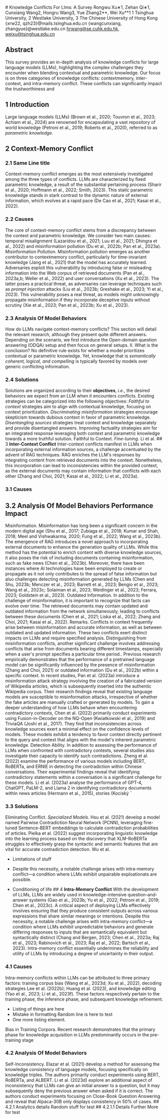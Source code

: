 \# Knowledge Conflicts For Llms: A Survey Rongwu Xu∗1, Zehan Qi∗1, Cunxiang Wang2, Hongru Wang3, Yue Zhang2**, Wei Xu**1 1 Tsinghua University, 2 Westlake University, 3 The Chinese University of Hong Kong {xrw22, qzh23}@mails.tsinghua.edu.cn {wangcunxiang, zhangyue}@westlake.edu.cn hrwang@se.cuhk.edu.hk, weixu@tsinghua.edu.cn

## Abstract
This survey provides an in-depth analysis of knowledge conflicts for large language models (LLMs), highlighting the complex challenges they encounter when blending contextual and parametric knowledge. Our focus is on three categories of knowledge conflicts: contextmemory, inter-context, and intra-memory conflict. These conflicts can significantly impact the trustworthiness and

## 1 Introduction
Large language models (LLMs) (Brown et al., 2020; Touvron et al., 2023; Achiam et al., 2024) are renowned for encapsulating a vast repository of world knowledge (Petroni et al., 2019; Roberts et al., 2020), referred to as *parametric knowledge*.

## 2 **Context-Memory Conflict**
### 2.1 Same Line title
Context-memory conflict emerges as the most extensively investigated among the three types of conflicts. LLMs are characterized by fixed parametric knowledge, a result of the substantial pertaining process (Sharir et al., 2020; Hoffmann et al.,
2022; Smith, 2023). This static parametric knowledge stands in stark contrast to the dynamic nature of external information, which evolves at a rapid pace (De Cao et al., 2021; Kasai et al., 2022).

### 2.2 Causes
The core of context-memory conflict stems from a discrepancy between the context and parametric knowledge. We consider two main causes: temporal misalignment (Lazaridou et al., 2021; Luu et al., 2021; Dhingra et al., 2022) and misinformation pollution (Du et al., 2022b; Pan et al., 2023a). Misinformation Pollution. Misinformation pollution emerges as another contributor to contextmemory conflict, particularly for time-invariant knowledge (Jang et al., 2021) that the model has accurately learned. Adversaries exploit this vulnerability by introducing false or misleading information into the Web corpus of retrieved documents (Pan et al., 2023a,b; Weller et al., 2022) and user conversations (Xu et al., 2023). The latter poses a practical threat, as adversaries can leverage techniques such as *prompt injection* attacks (Liu et al., 2023b; Greshake et al., 2023; Yi et al., 2023). This vulnerability poses a real threat, as models might unknowingly propagate misinformation if they incorporate deceptive inputs without scrutiny (Xie et al., 2023; Pan et al., 2023b; Xu et al., 2023).

### 2.3 Analysis Of Model Behaviors
How do LLMs navigate context-memory conflicts? This section will detail the relevant research, although they present quite different answers. Depending on the scenario, we first introduce the Open-domain question answering (ODQA) setup and then focus on general setups. II. What is the conclusion? No definitive rule exists for whether a model prioritizes contextual or parametric knowledge. Yet, knowledge that is *semantically coherent, logical, and compelling* is typically favored by models over generic conflicting information.

### 2.4 Solutions
Solutions are organized according to their **objectives**, *i.e.*, the desired behaviors we expect from an LLM when it encounters conflicts. Existing strategies can be categorized into the following objectives: *Faithful to context* strategies aim to align with contextual knowledge, focusing on context prioritization. *Discriminating misinformation* strategies encourage skepticism towards dubious context in favor of parametric knowledge. *Disentangling sources* strategies treat context and knowledge separately and provide disentangled answers. Improving factuality strategies aim for an integrated response leveraging both context and parametric knowledge towards a more truthful solution. Faithful to Context. *Fine-tuning.* Li et al. \#\# 3 **Inter-Context Conflict** Inter-context conflicts manifest in LLMs when incorporating external information sources, a challenge accentuated by the advent of RAG techniques. RAG enriches the LLM's responses by integrating content from retrieved documents into the context. Nonetheless, this incorporation can lead to inconsistencies within the provided context, as the external documents may contain information that conflicts with each other (Zhang and Choi, 2021; Kasai et al., 2022; Li et al., 2023a).

### 3.1 Causes
## 3.2 Analysis Of Model Behaviors Performance Impact
Misinformation. Misinformation has long been a significant concern in the modern digital age (Shu et al., 2017; Zubiaga et al., 2018; Kumar and Shah, 2018; Meel and Vishwakarma, 2020; Fung et al., 2022; Wang et al., 2023b). The emergence of RAG introduces a novel approach to incorporating external documents to enhance the generation quality of LLMs. While this method has the potential to enrich content with diverse knowledge sources, it also poses the risk of including documents containing misinformation, such as fake news (Chen et al., 2023b). Moreover, there have been instances where AI technologies have been employed to create or propagate as it not only contributes to the spread of false information but also challenges detecting misinformation generated by LLMs (Chen and Shu, 2023b; Menczer et al., 2023; Barrett et al., 2023; Bengio et al., 2023; Wang et al., 2023c; Solaiman et al., 2023; Weidinger et al., 2023; Ferrara, 2023; Goldstein et al., 2023). Outdated Information. In addition to the challenge of misinformation, it is important to recognize that facts can evolve over time. The retrieved documents may contain updated and outdated information from the network simultaneously, leading to conflicts between these documents (Chen et al., 2021; Liska et al., 2022; Zhang and Choi, 2021; Kasai et al., 2022). Remarks. Conflicts in context frequently arise between misinformation and accurate information, as well as between outdated and updated information. These two conflicts exert distinct impacts on LLMs and require specified analysis. Distinguishing from misinformation conflicts, another significant challenge involves addressing conflicts that arise from documents bearing different timestamps, especially when a user's prompt specifies a particular time period.. Previous research empirically demonstrates that the performance of a pretrained language model can be significantly influenced by the presence of misinformation (Zhang and Choi, 2021) or outdated information (Du et al., 2022b) within a specific context. In recent studies, Pan et al. (2023a) introduce a misinformation attack strategy involving the creation of a fabricated version of Wikipedia articles, which is subsequently inserted into the authentic Wikipedia corpus. Their research findings reveal that existing language models are susceptible to misinformation attacks, irrespective of whether the fake articles are manually crafted or generated by models. To gain a deeper understanding of how LLMs behave when encountering contradictory contexts, Chen et al. (2022) primarily conduct experiments using Fusion-in-Decoder on the NQ-Open (Kwiatkowski et al., 2019) and TriviaQA (Joshi et al., 2017). They find that inconsistencies across knowledge sources exert a minimal effect on the confidence levels of models. These models exhibit a tendency to favor context directly pertinent to the query and context that aligns with the model's inherent parametric knowledge. Detection Ability. In addition to assessing the performance of LLMs when confronted with contradictory contexts, several studies also investigate their capacity to identify such contradictions. Zheng et al. (2022) examine the performance of various models including BERT, RoBERTa, and ERNIE in detecting the contradiction within Chinese conversations. Their experimental findings reveal that identifying contradictory statements within a conversation is a significant challenge for these models. Li et al. (2023a) analyse the performance of GPT-4, ChatGPT, PaLM-2, and Llama 2 in identifying contradictory documents within news articles (Hermann et al., 2015), stories (Kociský ˇ

### 3.3 Solutions
Eliminating Conflict. *Specialized Models.* Hsu et al. (2021) develop a model named Pairwise Contradiction Neural Network (PCNN), leveraging fine-tuned Sentence-BERT embeddings to calculate contradiction probabilities of articles. Pielka et al. (2022) suggest incorporating linguistic knowledge into the learning process based on the discovery that XLM-RoBERTa struggles to effectively grasp the syntactic and semantic features that are vital for accurate contradiction detection. Wu et al.

- Limitations of stuff 
- Despite this necessity, a notable challenge arises with intra-memory conflict—a condition where LLMs exhibit unpairable exploationats are possible.

- Conditioning of life
\#\# 4 **Intra-Memory Conflict** With the development of LLMs, LLMs are widely used in knowledge-intensive question-and-answer systems (Gao et al., 2023b; Yu et al., 2022; Petroni et al., 2019; Chen et al., 2023c). A critical aspect of deploying LLMs effectively involves ensuring that they produce consistent outputs across various expressions that share similar meanings or intentions. Despite this necessity, a notable challenge arises with intra-memory conflict—a condition where LLMs exhibit unpredictable behaviors and generate differing responses to inputs that are semantically equivalent but syntactically distinct (Chang and Bergen, 2023; Chen et al., 2023a; Raj et al., 2023; Rabinovich et al., 2023; Raj et al., 2022; Bartsch et al., 2023). Intra-memory conflict essentially undermines the reliability and utility of LLMs by introducing a degree of uncertainty in their output.

### 4.1 Causes
Intra-memory conflicts within LLMs can be attributed to three primary factors: training corpus bias (Wang et al., 2023d; Xu et al., 2022), decoding strategies Lee et al. (2022b); Huang et al. (2023), and knowledge editing (Yao et al., 2023; Li et al., 2023f). These factors respectively pertain to the training phase, the inference phase, and subsequent knowledge refinement.

- Listing of things are here 
- Mistake in formatting Random line is here to test
- One more listing element.

Bias in Training Corpora. Recent research demonstrates that the primary phase for knowledge acquisition in LLMs predominantly occurs in the pre-training stage

### 4.2 Analysis Of Model Behaviors
Self-Inconsistency. Elazar et al. (2021) develop a method for assessing the knowledge consistency of language models, focusing specifically on knowledge triples. The authors primarily conduct experiments using BERT, RoBERTa, and ALBERT. Li et al. (2023d) explore an additional aspect of inconsistency that LLMs can give an initial answer to a question, but it may subsequently deny the previous answer when asked if it is correct. The authors conduct experiments focusing on Close-Book Question Answering and reveal that Alpaca-30B only displays consistency in 50% of cases. \#\# 4.2.1 Analytics details Random stuff for test \#\# 4.2.1.1 Details Further More for test